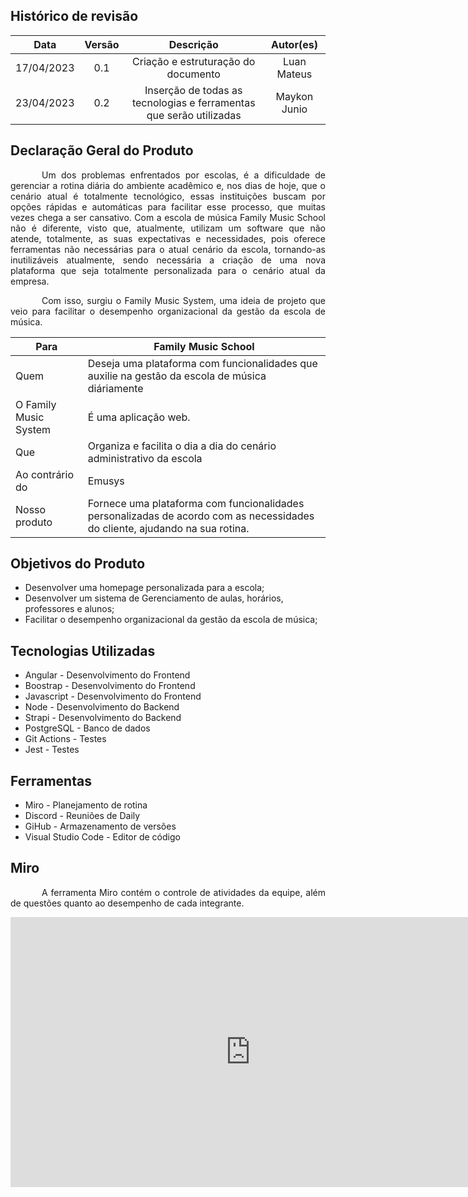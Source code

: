 ## Histórico de revisão

|    Data    | Versão |              Descrição              |  Autor(es)  |
| :--------: | :----: | :---------------------------------: | :---------: |
| 17/04/2023 |  0.1   | Criação e estruturação do documento | Luan Mateus |
| 23/04/2023 |  0.2   | Inserção de todas as tecnologias e ferramentas que serão utilizadas  | Maykon Junio |


## Declaração Geral do Produto

<p style="text-indent: 50px;text-align: justify;">Um dos problemas enfrentados por escolas, é a dificuldade de gerenciar a rotina diária do ambiente acadêmico e, nos dias de hoje, que o cenário atual é totalmente tecnológico, essas instituições buscam por opções rápidas e automáticas para facilitar esse processo, que muitas vezes chega a ser cansativo. Com a escola de música Family Music School não é diferente, visto que, atualmente, utilizam um software que não atende, totalmente, as suas expectativas e necessidades, pois oferece ferramentas não necessárias para o atual cenário da escola, tornando-as inutilizáveis atualmente, sendo necessária a criação de uma nova plataforma que seja totalmente personalizada para o cenário atual da empresa.
</p>
<p style="text-indent: 50px;text-align: justify;">
Com isso, surgiu o Family Music System, uma ideia de projeto que veio para facilitar o desempenho organizacional da gestão da escola de música.</p>

| Para                  | Family Music School                                                                                                         |
| --------------------- | --------------------------------------------------------------------------------------------------------------------------- |
| Quem                  | Deseja uma plataforma com funcionalidades que auxilie na gestão da escola de música diáriamente                             |
| O Family Music System | É uma aplicação web.                                                                                                        |
| Que                   | Organiza e facilita o dia a dia do cenário administrativo da escola                                                         |
| Ao contrário do       | Emusys                                                                                                                      |
| Nosso produto         | Fornece uma plataforma com funcionalidades personalizadas de acordo com as necessidades do cliente, ajudando na sua rotina. |

## Objetivos do Produto

- Desenvolver uma homepage personalizada para a escola;
- Desenvolver um sistema de Gerenciamento de aulas, horários, professores e alunos;
- Facilitar o desempenho organizacional da gestão da escola de música;

## Tecnologias Utilizadas

- Angular - Desenvolvimento do Frontend
- Boostrap - Desenvolvimento do Frontend
- Javascript - Desenvolvimento do Frontend
- Node - Desenvolvimento do Backend
- Strapi - Desenvolvimento do Backend
- PostgreSQL - Banco de dados
- Git Actions - Testes
- Jest - Testes

## Ferramentas

- Miro - Planejamento de rotina
- Discord - Reuniões de Daily
- GiHub - Armazenamento de versões
- Visual Studio Code - Editor de código

## Miro

<p style="text-indent: 50px;text-align: justify;">A ferramenta Miro contém o controle de atividades da equipe, além de questões quanto ao desempenho de cada integrante.</p>

<p align="center">
<iframe width="768" height="432" src="https://miro.com/app/board/uXjVMVoHHhw=/?share_link_id=619056764609" frameborder="0" scrolling="no" allowfullscreen></iframe>
</p>
